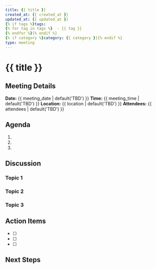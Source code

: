 ```yaml
---
title: {{ title }}
created_at: {{ created_at }}
updated_at: {{ updated_at }}
{% if tags %}tags:
{% for tag in tags %}  - {{ tag }}
{% endfor %}{% endif %}
{% if category %}category: {{ category }}{% endif %}
type: meeting
---
```


# {{ title }}

## Meeting Details

**Date:** {{ meeting_date | default('TBD') }}
**Time:** {{ meeting_time | default('TBD') }}
**Location:** {{ location | default('TBD') }}
**Attendees:** {{ attendees | default('TBD') }}

## Agenda

1. 
2. 
3. 

## Discussion

### Topic 1

### Topic 2

### Topic 3

## Action Items

- [ ] 
- [ ] 
- [ ] 

## Next Steps